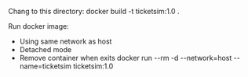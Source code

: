 Chang to this directory: 
docker build -t ticketsim:1.0 .


Run docker image:
- Using same network as host
- Detached mode
- Remove container when exits
docker run --rm -d --network=host --name=ticketsim ticketsim:1.0